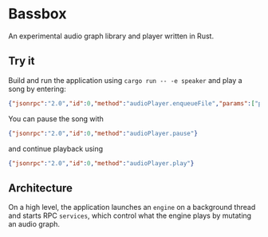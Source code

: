 # Bassbox
An experimental audio graph library and player written in Rust.

## Try it
Build and run the application using `cargo run -- -e speaker` and play a song by entering:

```json
{"jsonrpc":"2.0","id":0,"method":"audioPlayer.enqueueFile","params":["path/to/a/song.mp3"]}
```

You can pause the song with

```json
{"jsonrpc":"2.0","id":0,"method":"audioPlayer.pause"}
```

and continue playback using

```json
{"jsonrpc":"2.0","id":0,"method":"audioPlayer.play"}
```

## Architecture
On a high level, the application launches an `engine` on a background thread and starts RPC `services`, which control what the engine plays by mutating an audio graph.
